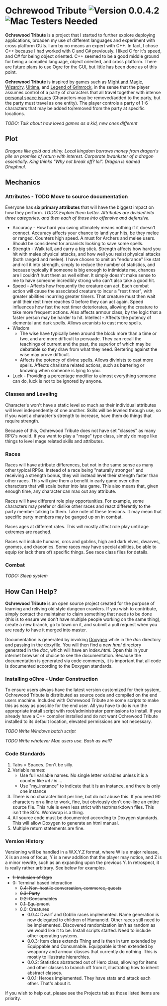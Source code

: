 # Ochrewood Tribute ![Version 0.0.4.2](https://img.shields.io/badge/version-0.0.4.2-brightgreen.svg) ![Mac Testers Needed](https://img.shields.io/badge/testers-mac%20needed-orange.svg)
**Ochrewood Tribute** is a project that I started to further explore deploying applications,
broaden my use of different languages and experiment with cross platform GUIs.
I am by no means an expert with C++. In fact, I chose C++ because I had worked with C and C# previously.
I liked C for it's speed, and C# for being object oriented.
C++ seemed to be a good middle ground for being a compiled language, object oriented, and cross platform.
There are future plans to use [Ogre][1] for the GUI, but little has been done as of this point.

**Ochrewood Tribute** is inspired by games such as [Might and Magic][2], [Wizardry][3], [Ultima][4], and [Legend of Grimrock][5], 
in the sense that the player assumes control of a party of characters that all travel together with intense [personal space issues][6]
(Characters may be removed/added to the party, but the party must travel as one entity).
The player controls a party of 1-6 characters that may be added to/removed from the party at specific locations.

*TODO: Talk about how loved games as a kid, new ones different*

## Plot
*Dragons like gold and shiny. Local kingdom borrows money from dragon's pile on promise of return with interest.
Corporate bwankster of a dragon essentially. King thinks "Why not break off? lol". Dragon is named Dhephnul.*

## Mechanics
### Attributes - TODO Move to source documentation
Everyone has **six primary attributes** that will have the biggest impact on how they perform. *TODO: Explain them 
better. Attributes are divided into three categories, and then each of those into offensive and defensive.*
* Accuracy - How hard you swing ultimately means nothing if it doesn't connect. Accuracy affects your chance to land 
your hits, be they melee or ranged. Counters high speed. A must for Archers and melee users. Should be considered for 
arcanists looking to save some spells.
* Strength - Walk tall, and carry a big stick. Strength affects how hard you hit with melee physical attacks, and how 
well you resist physical attacks (both ranged and melee). I have chosen to omit an "endurance" like stat and roll it 
into strength, simply to reduce the number of statistics, and because typically if someone is big enough to intimidate 
me, chances are I couldn't hurt them as well either. It simply doesn't make sense to me to have someone incredibly 
strong who can't also take a good hit.
* Speed - Affects how frequently the creature can act. Each combat action will cause the associated creature to incur a "rest timer", with greater abilities incurring greater timers. That creature must then wait until their rest timer reaches 0 before they can act again. Speed influences how fast the rest timer deteriorates, allowing the creature to take more frequent actions. Also affects armour class, by the logic that a faster person may be harder to hit.
Intellect - Affects the potency of elemental and dark spells. Allows arcanists to cast more spells.
* Wisdom
  * The wise have typically been around the block more than a time or two, and are more difficult to persuade. They can 
  recall the teachings of current and the past, the superior of which may be debatable so they draw from what they need. 
  Bertering against the wise may prove difficult.
  * Affects the potency of divine spells. Allows divinists to cast more spells. Affects charisma related actions, such as bartering or knowing when someone is lying to you.
* Luck - Providing a percentage modifier to almost everything someone can do, luck is not to be ignored by anyone.

### Classes and Leveling
Character's won't have a static level so much as their individual attributes will level independently of one another. 
Skills will be leveled through use, so if you want a character's strength to increase, have them do things that require strength.

Because of this, Ochrewood Tribute does not have set "classes" as many RPG's would. If you want to play a "mage" type class,
simply do mage like things to level mage related skills and attributes.

### Races
Races will have attribute differences, but not in the same sense as many other typical RPGs.
Instead of a race being "naturally stronger" and receiving a strength bonus, they will instead level their strength faster than other races.
This will give them a benefit in early game over other characters that will scale better into late game.
This also means that, given enough time, any character can max out any attribute.

Races will have different role play opportunities. For example, some characters may prefer or dislike other races and 
react differently to the party member talking to them. Take note of these tensions. It may mean that specific party 
members may be ganged up on in combat.

Races ages at different rates. This will mostly affect role play until age extremes are reached.

Races will include humans, orcs and goblins, high and dark elves, dwarves, gnomes, and draconics.
Some races may have special abilities, be able to equip (or lack there of) specific things.
See race class files for details.

### Combat
*TODO: Sleep system*

## How Can I Help?
**Ochrewood Tribute** is an open source project created for the purpose of learning and reliving old style dungeon crawlers.
If you wish to contribute, simply contact the maintainer to claim something that needs to be done (this is to ensure we 
don't have multiple people working on the same thing), create a new branch, go to town on it, and submit a pull request 
when you are ready to have it merged into master.

Documentation is generated by invoking [Doxygen][7] while in the *doc* directory and passing in the doxyfile.
You will then find a new *html* directory generated in the *doc*, which will have an *index.html*.
Open this in your internet browser of choice to see the documentation.
Because the documentation is generated via code comments, it is important that all code is documented according to the Doxygen standards.

### Installing oChre - Under Construction
To ensure users always have the latest version customized for their system, Ochrewood Tribute is distributed as source code
and compiled on the end users machine. Included with Ochrewood Tribute are some scripts to make this as easy as possible
for the end user. All you have to do is run the appropriate install script with root/administrator permissions to install.
If you already have a C++ compiler installed and do not want Ochrewood Tribute installed to its default location,
 elevated permissions are not necessary.

*TODO Write Windows batch script*

*TODO Write whatever Mac users use. Bash as well?* 

### Code Standards
1. Tabs > Spaces. Don't be silly.
2. Variable names:
   * Use full variable names. No single letter variables unless it is a counter like *int i in ...*
   * Use "my_instance" to indicate that it is an instance, and there is only one instance
3. There is no character limit per line, but do not abuse this.
If you need 90 characters on a line to work, fine, but obviously don't one-line an entire source file.
This rule is even less strict with text/markdown files. This isn't the 80's. Wordwrap is a thing.
4. All source code must be documented according to Doxygen standards. This will allow Doxygen to generate an html manual.
5. Multiple return statements are fine.

### Version History
Versioning will be handled in a W.X.Y.Z format, where W is a major release, X is an area of focus, Y is a new addition 
that the player may notice, and Z is a minor rewrite, such as an expanding upon the previous Y.
In retrospect, it is really rather arbitrary.
See below for examples.
* ~~1: Inclusion of Ogre~~ 
* 0: Terminal based interaction
  * ~~0.4: Non-hostile conversation, commerce, quests~~
  * ~~0.3: Party~~
  * ~~0.2: Consumables~~
  * ~~0.1: Equipment~~
  * 0.0: Creatures
    * 0.0.4: Dwarf and Goblin races implemented. Name generation is now delegated to children of Humanoid.
    Other races still need to be implemented. Discovered randomization isn't as random as we would like it to be.
    Install scripts started. Need to include other operating systems.
    * 0.0.3: Item class extends Thing and is then in turn extended by Equippable and Consumable.
    Equippable is then extended by weaponry and armour classes that currently do nothing.
    This is mostly to illustrate hierarchies.
    * 0.0.2: Statistics abstracted out of Hero class, allowing for items and other classes to branch off from it, 
    illustrating how to inherit abstract classes.
    * 0.0.1: Heroes implemented. They have stats and attack each other. That's about it.

If you wish to help out, please see the Projects tab as those listed items are priority.

[1]: http://www.ogre3d.org/
[2]: https://en.wikipedia.org/wiki/Might_and_Magic
[3]: https://en.wikipedia.org/wiki/Wizardry
[4]: https://en.wikipedia.org/wiki/Ultima_(series)
[5]: http://www.grimrock.net/
[6]: https://youtu.be/vQs1uTTjTAM?t=76
[7]: http://www.stack.nl/~dimitri/doxygen/
